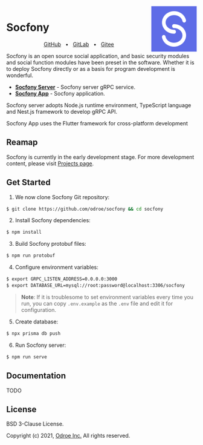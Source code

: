 <img align="right" width="120px" src="graphs/socfony.png" alt="Socfony Logo">

# Socfony

<div align="center">
    <a href="https://github.com/odroe/socfony">GitHub</a>
    <span>&nbsp;&nbsp;•&nbsp;&nbsp;</span>
    <a href="https://gitlab.com/odroe/socfony">GitLab</a>
    <span>&nbsp;&nbsp;•&nbsp;&nbsp;</span>
    <a href="https://gitee.com/odroe/socfony">Gitee</a>
</div>

Socfony is an open source social application, and basic security modules and social function modules have been preset in the software. Whether it is to deploy Socfony directly or as a basis for program development is wonderful.

- [**Socfony Server**](https://github.com/odroe/socfony) - Socfony server gRPC service.
- [**Socfony App**](https://github.com/odroe/socfony-app) - Socfony application.

Socfony server adopts Node.js runtime environment, TypeScript language and Nest.js framework to develop gRPC API.

Socfony App uses the Flutter framework for cross-platform development

## Reamap

Socfony is currently in the early development stage. For more development content, please visit [Projects page](https://github.com/odroe/socfony/projects).

## Get Started

1. We now clone Socfony Git repository:

```bash
$ git clone https://github.com/odroe/socfony && cd socfony
```

2. Install Socfony dependencies:

```bash
$ npm install
```

3. Build Socfony protobuf files:

```bash
$ npm run protobuf
```

4. Configure environment variables:

```bash
$ export GRPC_LISTEN_ADDRESS=0.0.0.0:3000
$ export DATABASE_URL=mysql://root:password@localhost:3306/socfony
```

> **Note**: If it is troublesome to set environment variables every time you run, you can copy `.env.example` as the `.env` file and edit it for configuration.

5. Create database:

```bash
$ npx prisma db push
```

6. Run Socfony server:

```bash
$ npm run serve
```

## Documentation

TODO

## License

BSD 3-Clause License.

Copyright (c) 2021, [Odroe Inc.](https://odroe.com) All rights reserved.
